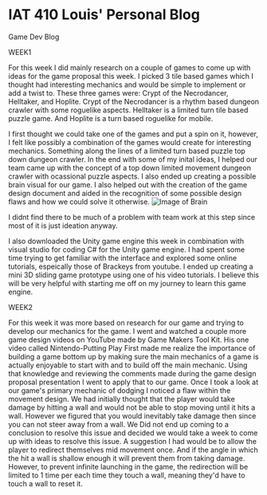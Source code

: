 # IAT 410 Louis' Personal Blog
<bold>Game Dev Blog<bold>


WEEK1

For this week I did mainly research on a couple of games to
come up with ideas for the game proposal this week. I picked 3 tile based games
which I thought had interesting mechanics and would be simple to implement or
add a twist to. These three games were: Crypt of the Necrodancer, Helltaker, and Hoplite.
Crypt of the Necrodancer is a rhythm based dungeon crawler with some roguelike aspects. Helltaker is a
limited turn tile based puzzle game. And Hoplite is a turn based roguelike for mobile.

I first thought we could take one of the games and put a spin on it, however, I felt like possibly
a combination of the games would create for interesting mechanics. Something along
the lines of a limited turn based puzzle top down dungeon crawler. In the end with some of my inital ideas, 
I helped our team came up with the concept of a top down limited movement dungeon crawler with ocassional puzzle aspects.
I also ended up creating a possible brain visual for our game. I also helped out with the creation of the game design document and
aided in the recognition of some possible design flaws and how we could solve it otherwise.
![Image of Brain](https://user-images.githubusercontent.com/55293393/93465461-afbb5600-f89f-11ea-8f43-a43448b4c148.png)

I didnt find there to be much of a problem with team work at this step since most of it is just ideation anyway.

I also downloaded the Unity game engine this week in combination with visual studio for coding C#
for the Unity game engine. I had spent some time trying to get familiar with the interface and explored 
some online tutorials, espeically those of Brackeys from youtube. I ended up creating a mini 3D sliding game 
prototype using one of his video tutorials. I believe this will be very helpful with starting me off on
my journey to learn this game engine.



WEEK2


For this week it was more based on research for our game and trying to develop our mechanics for the game. I went and watched a couple more game design videos on YouTube made by Game Makers Tool Kit. His one video called Nintendo-Putting Play First made me realize the importance of building a game bottom up by making sure the main mechanics of a game is actually enjoyable to start with and to build off the main mechanic. Using that knowledge and reviewing the comments made during the game design proposal presentation I went to apply that to our game. Once I took a look at our game's primary mechanic of dodging I noticed a flaw within the movement design. We had initially thought that the player would take damage by hitting a wall and would not be able to stop moving until it hits a wall. However we figured that you would inevitably take damage then since you can not steer away from a wall. We Did not end up coming to a conclusion to resolve this issue and decided we would take a week to come up with ideas to resolve this issue. A suggestion I had would be to allow the player to redirect themselves mid movement once. And if the angle in which the hit a wall is shallow enough it will prevent them from taking damage. However, to prevent infinite launching in the game, the redirection will be limited to 1 time per each time they touch a wall, meaning they'd have to touch a wall to reset it.
